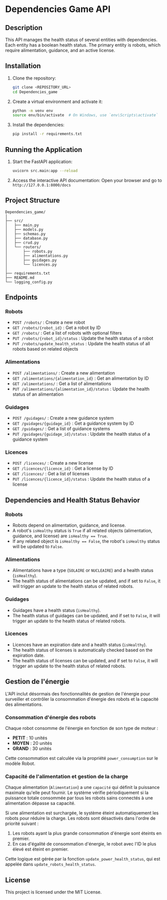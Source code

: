 # Dependencies Game API

## Description

This API manages the health status of several entities with dependencies. Each entity has a boolean health status. The primary entity is robots, which require alimentation, guidance, and an active license.

## Installation

1. Clone the repository:
    ```bash
    git clone <REPOSITORY_URL>
    cd Dependencies_game
    ```

2. Create a virtual environment and activate it:
    ```bash
    python -m venv env
    source env/bin/activate  # On Windows, use `env\Scripts\activate`
    ```

3. Install the dependencies:
    ```bash
    pip install -r requirements.txt
    ```

## Running the Application

1. Start the FastAPI application:
    ```bash
    uvicorn src.main:app --reload
    ```

2. Access the interactive API documentation:
    Open your browser and go to `http://127.0.0.1:8000/docs`

## Project Structure

```
Dependencies_game/
│
├── src/
│   ├── main.py
│   ├── models.py
│   ├── schemas.py
│   ├── database.py
│   ├── crud.py
│   └── routers/
│       ├── robots.py
│       ├── alimentations.py
│       ├── guidages.py
│       └── licences.py
│
├── requirements.txt
├── README.md
└── logging_config.py
```

## Endpoints

### Robots
- `POST /robots/` : Create a new robot
- `GET /robots/{robot_id}` : Get a robot by ID
- `GET /robots/` : Get a list of robots with optional filters
- `PUT /robots/{robot_id}/status` : Update the health status of a robot
- `PUT /robots/update_health_status` : Update the health status of all robots based on related objects

### Alimentations
- `POST /alimentations/` : Create a new alimentation
- `GET /alimentations/{alimentation_id}` : Get an alimentation by ID
- `GET /alimentations/` : Get a list of alimentations
- `PUT /alimentations/{alimentation_id}/status` : Update the health status of an alimentation

### Guidages
- `POST /guidages/` : Create a new guidance system
- `GET /guidages/{guidage_id}` : Get a guidance system by ID
- `GET /guidages/` : Get a list of guidance systems
- `PUT /guidages/{guidage_id}/status` : Update the health status of a guidance system

### Licences
- `POST /licences/` : Create a new license
- `GET /licences/{licence_id}` : Get a license by ID
- `GET /licences/` : Get a list of licenses
- `PUT /licences/{licence_id}/status` : Update the health status of a license

## Dependencies and Health Status Behavior

### Robots
- Robots depend on alimentation, guidance, and license.
- A robot's `isHealthy` status is `True` if all related objects (alimentation, guidance, and license) are `isHealthy == True`.
- If any related object is `isHealthy == False`, the robot's `isHealthy` status will be updated to `False`.

### Alimentations
- Alimentations have a type (`SOLAIRE` or `NUCLEAIRE`) and a health status (`isHealthy`).
- The health status of alimentations can be updated, and if set to `False`, it will trigger an update to the health status of related robots.

### Guidages
- Guidages have a health status (`isHealthy`).
- The health status of guidages can be updated, and if set to `False`, it will trigger an update to the health status of related robots.

### Licences
- Licences have an expiration date and a health status (`isHealthy`).
- The health status of licenses is automatically checked based on the expiration date.
- The health status of licenses can be updated, and if set to `False`, it will trigger an update to the health status of related robots.

## Gestion de l'énergie

L'API inclut désormais des fonctionnalités de gestion de l'énergie pour surveiller et contrôler la consommation d'énergie des robots et la capacité des alimentations.

### Consommation d'énergie des robots

Chaque robot consomme de l'énergie en fonction de son type de moteur :
- **PETIT** : 10 unités
- **MOYEN** : 20 unités
- **GRAND** : 30 unités

Cette consommation est calculée via la propriété `power_consumption` sur le modèle Robot.

### Capacité de l'alimentation et gestion de la charge

Chaque alimentation (`Alimentation`) a une `capacité` qui définit la puissance maximale qu'elle peut fournir. Le système vérifie périodiquement si la puissance totale consommée par tous les robots sains connectés à une alimentation dépasse sa capacité.

Si une alimentation est surchargée, le système éteint automatiquement les robots pour réduire la charge. Les robots sont désactivés dans l'ordre de priorité suivant :
1. Les robots ayant la plus grande consommation d'énergie sont éteints en premier.
2. En cas d'égalité de consommation d'énergie, le robot avec l'ID le plus élevé est éteint en premier.

Cette logique est gérée par la fonction `update_power_health_status`, qui est appelée dans `update_robots_health_status`.

## License

This project is licensed under the MIT License.